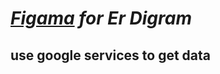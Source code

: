  # *[Figama](https://github.com/Nalokun/SE_project/blob/main/ER%20DIAGRAM.jam)  for Er Digram*
 ## use google services to get data
 

